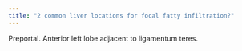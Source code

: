 ```yaml
---
title: "2 common liver locations for focal fatty infiltration?"
---
```

Preportal. Anterior left lobe adjacent to ligamentum teres.


